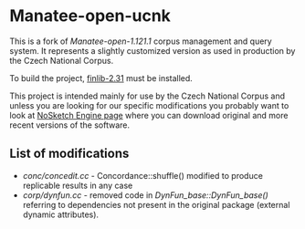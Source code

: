 Manatee-open-ucnk
=================

This is a fork of *Manatee-open-1.121.1* corpus management and query system.
It represents a slightly customized version as used in production 
by the Czech National Corpus. 

To build the project, [finlib-2.31](http://corpora.fi.muni.cz/noske/src/finlib/finlib-2.31.tar.gz)
must be installed.

This project is intended mainly for use by the Czech National Corpus and 
unless you are looking for our specific modifications you probably want
to look at [NoSketch Engine page](http://nlp.fi.muni.cz/trac/noske) where
you can download original and more recent versions of the software.


List of modifications
---------------------

* *conc/concedit.cc* - Concordance::shuffle() modified to produce replicable results in any case
* *corp/dynfun.cc* - removed code in *DynFun_base::DynFun_base()* referring to dependencies
  not present in the original package (external dynamic attributes).

